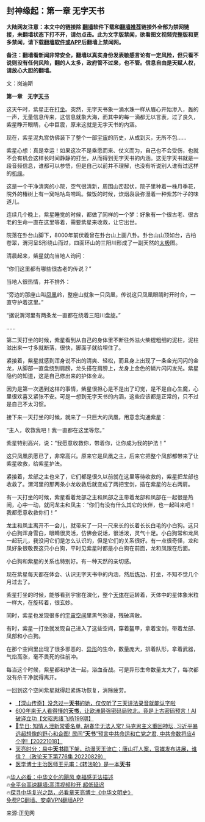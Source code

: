  <!-- 面包屑导航 --> <h2>封神缘起：第一章 无字天书</h2> <p class="notice"><b>大陆网友注意：本文中的链接除 <a href="https://github.com/bannedbook/fanqiang" >翻墙</a>软件下载和<a href="https://github.com/killgcd/justmysocks/blob/master/README.md">翻墙推荐</a>链接外全部为禁网链接，未翻墙状态下打不开，请勿点击。此为文字版禁闻，欲看图文视频完整版和更多禁闻，请下载<a href="https://github.com/bannedbook/fanqiang">翻墙软件或APP</a>后翻墙上禁闻网。</p><p>备注：翻墙看新闻非常安全，翻墙以真实身份发表敏感言论有一定风险，但只看不说则没有任何风险，翻的人太多，政府管不过来，也不管。信息自由是天赋人权，请放心大胆的翻墙。</b></p>  <div class="entry"> <p></p> <p>文：岗迪斯</p> <p><strong>第一章    无字<a href="https://www.bannedbook.org/bnews/tag/%e5%a4%a9%e4%b9%a6/" class="st_tag internal_tag" rel="tag" title="标签 天书 下的日志">天书</a></strong></p> <p>这天午时，紫星正在<a href="https://www.bannedbook.org/bnews/tag/%e6%89%93%e5%9d%90/" class="st_tag internal_tag" rel="tag" title="标签 打坐 下的日志">打坐</a>。突然，无字天书象一滴水珠一样从眉心开始渗入，轰的一声，无量信息传来，这信息就象大海，而其中的每一滴都无以言表，过了良久，紫星睁开眼睛，心中巨震，原来这就是无字天书的内涵。</p> <p>现在，紫星泥丸宫仿佛装下了整个一部<a href="https://www.bannedbook.org/bnews/tag/%e5%ae%87%e5%ae%99/" class="st_tag internal_tag" rel="tag" title="标签 宇宙 下的日志">宇宙</a>的历史，从成到灭，无所不包……</p> <p>紫星心想：真是幸运！如果这次不是乘愿而来、仗义而为，自己也不会受伤，也就不会有机会这样长时间静静的打坐，从而得到无字天书的内涵。这无字天书就是一段音频信息，谁都可以参悟，但是自己以前并不理解，也没有听说别人谁有过这样的<span class='wp_keywordlink'><a href="https://www.bannedbook.org/forum11/topic248.html" title="禁片：情为何物？生死相许？自由电影《机缘》下载、在线观看" target="_blank">机缘</a></span>。</p> <p>这是一个干净清爽的小院，空气很清新，周围山峦起伏，院子里种着一株月季花，院外的椿树上有一窝咕咕鸟啼鸣。做饭的时候，炊烟袅袅弥漫着一种紫苏叶子的味道儿。</p> <p>连续几个晚上，紫星睡觉的时候，都做了同样的一个梦：好象有一个很古老、很古老的生命一直在这里等着，需要紫星来收救，让它出世。</p>  <p>院落在卦台山脚下，8000年前伏羲曾在卦台山上画八卦。卦台山山顶如台，古柏苍翠，渭河呈S形绕山而过，四面环山的三阳川形成了一副天然的<a href="https://www.bannedbook.org/bnews/tag/%e5%a4%aa%e6%9e%81/" class="st_tag internal_tag" rel="tag" title="标签 太极 下的日志">太极</a>图。</p> <p>清晨起来，紫星就向当地人询问：</p> <p>“你们这里都有哪些很古老的传说？”</p> <p>当地人很热情，并不排外：</p> <p>“旁边的那座山叫<a href="https://www.bannedbook.org/bnews/tag/%E5%87%A4%E5%87%B0/" class="st_tag internal_tag" rel="tag" title="标签 凤凰 下的日志">凤凰</a>岭，整座山就象一只凤凰，传说这只凤凰眼睛时开时合，一直守护着这里。”</p> <p>“据说渭河里有两条龙一直都在绕着三阳川盘旋。”</p> <p>……</p> <p>第二天打坐的时候，紫星看到从自己的身体里不断往外滋火柴棍粗细的泥柱，泥柱滋出来一寸多就断落，很快，脚面子就给埋住了。</p>  <p>紧接着，紫星就感到浑身说不出的清爽、轻松，而且身上出现了一条金光闪闪的金龙，从脚部一直盘绕到肩膀，龙头搭在肩膀上，龙身上金色的鳞片闪闪发光。紫星隐约的知道，这是自己修出来的护体金龙。</p> <p>因为是第一次遇到这样的事情，紫星很担心是不是出了幻觉，是不是自心生魔，心里很欢喜又紧张不安。可是一想到无字天书的内涵，这些应该都是正常的，只不过是自己不太习惯。</p> <p>接下来一天打坐的时候，就来了一只巨大的凤凰，用意念沟通紫星：</p> <p>“主人，收救我吧！我一直都在这里等您。”</p> <p>紫星特别高兴，说：“我愿意收救你，带着你，让你成为我的护法！”</p> <p>这只凤凰夙愿已了，非常高兴。原来它是凤凰之主，后来它把整个凤部都带来了让紫星收救，给紫星护法。</p> <p>紧接着，龙部之主也来了，它们都是很久以前就在这里等待收救的，紫星把龙部也收救了。渭河里的那两条小龙收救后就变成了两把宝剑，插在紫星的左右两肩。</p> <p>有一天打坐的时候，紫星看着龙部之主和凤部之主带着龙部和凤部在一起很是热闹，心中一动，就问龙主和凤主：“你们有没有什么其它的伙伴，也一起叫来吧！我都愿意收救你们！”</p>  <p>龙主和凤主离开不一会儿，就带来了一只一尺来长的长着长长白毛的小白狗。这只小白狗浑身雪白，眼睛很灵活，仿佛会说话，很活泼，灵气十足。小白狗常和龙凤一起玩儿，我没问它们是怎么认识的，但是它们的关系很好。有一点很奇怪，龙和凤好象很敬畏这只小白狗，平时见紫星时都是小白狗在前面，龙和凤跟在后面。</p> <p>小白狗和紫星的关系也特别好。有一种天然的亲切感。</p> <p>现在紫星每天都在体会、认识无字天书中的内涵，然后<a href="https://www.bannedbook.org/bnews/tag/%E7%82%BC%E5%8A%9F/" class="st_tag internal_tag" rel="tag" title="标签 炼功 下的日志">炼功</a>、打坐，不知不觉几个月过去了。</p> <p>紫星打坐的时候，能够看到宇宙在演化，整个<a href="https://www.bannedbook.org/bnews/tag/%e5%a4%a9%e4%bd%93/" class="st_tag internal_tag" rel="tag" title="标签 天体 下的日志">天体</a>在运转着，天体中的星体象米粒一样大，在旋转着，很玄妙。</p> <p>同时，紫星也发现很多的<a href="https://www.bannedbook.org/bnews/tag/%E5%AE%87%E5%AE%99%E7%A9%BA%E9%97%B4/" class="st_tag internal_tag" rel="tag" title="标签 宇宙空间 下的日志">宇宙空间</a>里黑气弥漫，残破凋敝。</p> <p>有时，紫星一打坐就发现自己进入了这些空间，穿着盔甲，拿着宝剑，带着龙部、凤部和小白狗。</p> <p>在那个空间里出现了很多邪恶的、<a href="https://www.bannedbook.org/bnews/tag/%E5%BC%82%E5%BD%A2/" class="st_tag internal_tag" rel="tag" title="标签 异形 下的日志">异形</a>的生命，数量庞大，排着队形，拿着武器，气焰高涨，毫不畏死的往前冲。</p> <p>每当这个时候，紫星都和护法一起，浴血奋战。可是异形生命数量太大了，每次都没有杀干净就得离开。</p>  <p>一回到这个空间紫星就得赶紧炼功恢复，消除疲劳。</p> <!--<div id="taboola-mid-1"></div>--><ul class='op-related-articles' title='相关阅读'> <li><a href='https://www.bannedbook.org/bnews/sohnews/20221125/1815839.html' target='_blank'>【深山传奇】没念过一<b>天书</b>的她，仅仅听了三天讲法录音就能认字啦</a></li> <li><a href='https://www.bannedbook.org/bnews/sohnews/20221106/1807319.html' target='_blank'>600年来无人看得懂的<b>天书</b>，让欧洲最强密码局败北，竟是上古密码预言！AI破译立功【文昭思绪飞扬199期】</a></li> <li><a href='https://www.bannedbook.org/bnews/sohnews/20221018/1798823.html' target='_blank'>🧨华日: 知情人泄新常委名单, 胡春华无法入常? 马克思主义重回神坛, 习近平暴远超想像的野心和企图! 民间”<b>天书</b>”预言中共命运和亡党之君, 中共命数将应4个字!【20221018】</a></li> <li><a href='https://www.bannedbook.org/bnews/cbnews/20220830/1778094.html' target='_blank'>天亮时分：易中<b>天书</b>籍下架，动漫天王流亡；唐山打人案，官媒发布进展，谁信？（政论天下第776集 20220829）</a></li> <li><a href='https://www.bannedbook.org/bnews/comments/20220826/1776760.html' target='_blank'>医学博士主治医师王元甫：《转法轮》是一本<b>天书</b></a></li> </ul> <p class="texttj"> 🔥<a href="https://www.bannedbook.org/bnews/comments/20220220/1694796.html" target="_blank">华人必看：中华文化的飓风 幸福感无法描述</a><br/> 🔥<a href="https://github.com/bannedbook/fanqiang/wiki/V2ray%E6%9C%BA%E5%9C%BA" target="_blank">全平台高速翻墙:高清视频秒开,超低延迟</a><br/> 🔥<a href="https://www.bannedbook.org/bnews/comments/20220808/1768773.html" target="_blank">探寻中华复兴之路，必看章天亮博士《中华文明史》</a><br/> <a href="https://github.com/bannedbook/fanqiang/wiki/%E7%A6%81%E9%97%BB%E7%BD%91%E5%AE%89%E5%8D%93%E7%BF%BB%E5%A2%99%E6%96%B0%E9%97%BBAPP" target="_blank">免费PC翻墙、安卓VPN翻墙APP</a><br/> </p><p>来源:正见网</p><a name='sharetosocial'></a> <div style="margin-bottom:5px;padding-bottom:5px;clear:both"> <div id="archive-pix-1" class="banner-ads"> <!-- AuctionX Display platform tag START --> <div id="27602x728x90x621x_ADSLOT1" clicktrack="%%CLICK_URL_ESC%%"></div>  <!-- AuctionX Display platform tag END --> </div> <div id="archive-pix-2" class="banner-ads"> <!-- AuctionX Display platform tag START --> <div id="27556x300x250x621x_ADSLOT1" clicktrack="%%CLICK_URL_ESC%%" style="margin:0 auto;text-align:center"></div>  <!-- AuctionX Display platform tag END --> </div> </div>  <div id="archive-pix-1" class="banner-ads"> <!-- AuctionX Display platform tag START --> <div id="27603x728x90x621x_ADSLOT1" clicktrack="%%CLICK_URL_ESC%%"></div>  <!-- AuctionX Display platform tag END --> </div> </div><!--END ENTRY--> 
